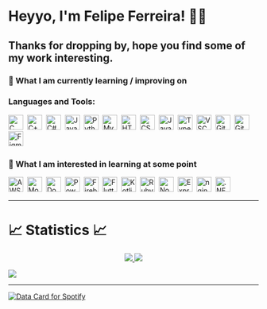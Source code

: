 # Heyyo, I'm Felipe Ferreira! 👋👋
## Thanks for dropping by, hope you find some of my work interesting.

### 📖  What I am currently learning / improving on
### Languages and Tools:
<img src="https://img.shields.io/badge/c-%2300599C.svg?style=for-the-badge&logo=c&logoColor=white" alt="C logo" title="C" height="30"/>&nbsp;
<img src="https://img.shields.io/badge/c++-%2300599C.svg?style=for-the-badge&logo=c%2B%2B&logoColor=white" alt="C++ logo" title="C++" height="30"/>&nbsp;
<img src="https://img.shields.io/badge/c%23-%23239120.svg?style=for-the-badge&logo=c-sharp&logoColor=white" alt="C# logo" title="C#" height="30"/>&nbsp;
<img src="https://img.shields.io/badge/java-%23ED8B00.svg?style=for-the-badge&logo=java&logoColor=white" alt="Java logo" title="Java" height="30"/>&nbsp;
<img src="https://img.shields.io/badge/Python-FFD43B?style=for-the-badge&logo=python&logoColor=blue" alt="Python logo" title="Python" height="30"/>&nbsp;
<img src="https://img.shields.io/badge/mysql-%2300f.svg?style=for-the-badge&logo=mysql&logoColor=white" alt="MySQL logo" title="MySQL" height="30"/>&nbsp;
<img src="https://img.shields.io/badge/html5-%23E34F26.svg?style=for-the-badge&logo=html5&logoColor=white" alt="HTML5 logo" title="HTML5" height="30"/>&nbsp;
<img src="https://img.shields.io/badge/css3-%231572B6.svg?style=for-the-badge&logo=css3&logoColor=white" alt="CSS3 logo" title="CSS3" height="30"/>&nbsp;
<img src="https://img.shields.io/badge/javascript-%23323330.svg?style=for-the-badge&logo=javascript&logoColor=%23F7DF1E" alt="JavaScript logo" title="JavaScript" height="30"/>&nbsp;
<img src="https://img.shields.io/badge/typescript-%23007ACC.svg?style=for-the-badge&logo=typescript&logoColor=white" alt="TypeScript logo" title="TypeScript" height="30"/>&nbsp;
<img src="https://img.shields.io/badge/VSCode-%23007ACC.svg?style=for-the-badge&logo=visual-studio-code&logoColor=white" alt="VSCode logo" title="VSCode" height="30"/>&nbsp;
<img src="https://img.shields.io/badge/git-%23F05033.svg?style=for-the-badge&logo=git&logoColor=white" alt="Git logo" title="Git" height="30"/>&nbsp;
<img src="https://img.shields.io/badge/github-%23121011.svg?style=for-the-badge&logo=github&logoColor=white" alt="GitHub logo" title="GitHub" height="30"/>&nbsp;
<img src="https://img.shields.io/badge/figma-%23F24E1E.svg?style=for-the-badge&logo=figma&logoColor=white" alt="Figma logo" title="Figma" height="30"/>&nbsp;

### 👾  What I am interested in learning at some point
<img src="https://img.shields.io/badge/AWS-%23FF9900.svg?style=for-the-badge&logo=amazon-aws&logoColor=white" alt="AWS logo" title="AWS" height="30"/>&nbsp;
<img src="https://img.shields.io/badge/MongoDB-%234ea94b.svg?style=for-the-badge&logo=mongodb&logoColor=white" alt="MongoDB logo" title="MongoDB" height="30"/>&nbsp;
<img src="https://img.shields.io/badge/Docker-%230db7ed.svg?style=for-the-badge&logo=docker&logoColor=white" alt="Docker logo" title="Docker" height="30"/>&nbsp;
<img src="https://img.shields.io/badge/Power%20BI-%230170FE.svg?style=for-the-badge&logo=power-bi&logoColor=white" alt="Power BI logo" title="Power BI" height="30"/>&nbsp;
<img src="https://img.shields.io/badge/Firebase-%23039BE5.svg?style=for-the-badge&logo=firebase" alt="Firebase logo" title="Firebase" height="30"/>&nbsp;
<img src="https://img.shields.io/badge/Flutter-%2302569B.svg?style=for-the-badge&logo=flutter&logoColor=white" alt="Flutter logo" title="Flutter" height="30"/>&nbsp;
<img src="https://img.shields.io/badge/Kotlin-%230095D5.svg?style=for-the-badge&logo=kotlin&logoColor=white" alt="Kotlin logo" title="Kotlin" height="30"/>&nbsp;
<img src="https://img.shields.io/badge/Ruby-%23CC342D.svg?style=for-the-badge&logo=ruby&logoColor=white" alt="Ruby logo" title="Ruby" height="30"/>&nbsp;
<img src="https://img.shields.io/badge/Node.js-%2343853D.svg?style=for-the-badge&logo=node.js&logoColor=white" alt="Node.js logo" title="Node.js" height="30"/>&nbsp;
<img src="https://img.shields.io/badge/Express.js-%23404d59.svg?style=for-the-badge" alt="Express.js logo" title="Express.js" height="30"/>&nbsp;
<img src="https://img.shields.io/badge/nginx-%23009639.svg?style=for-the-badge&logo=nginx&logoColor=white" alt="nginx logo" title="nginx" height="30"/>&nbsp;
<img src="https://img.shields.io/badge/.NET-%230095D5.svg?style=for-the-badge&logo=.net&logoColor=white" alt=".NET logo" title=".NET" height="30"/>&nbsp;

---

# 📈 Statistics 📈
<!-- ![Visitor Count](https://komarev.com/ghpvc/?username=LuisFelipeFrancisco&label=Visitors&style=for-the-badge) -->
<p align="center">
  <a href="https://github.com/LuisFelipeFrancisco">
    <img src="https://github-readme-stats.vercel.app/api?username=LuisFelipeFrancisco&show_icons=true&theme=github_dark&hide_border=true" />
    <img src="https://github-readme-streak-stats.herokuapp.com/?user=LuisFelipeFrancisco&theme=github-dark-blue&hide_border=true" />
<!--    <img src="https://activity-graph.herokuapp.com/graph?username=LuisFelipeFrancisco&theme=react-dark" /> -->
</a>
</p>
<img src="https://github-readme-stats.vercel.app/api/top-langs/?username=LuisFelipeFrancisco&layout=compact&hide=c,c%2B%2B,powershell&line_height=20&title_color=FFFFFF&icon_color=FFFFFF&text_color=FFFFFF&bg_color=0D1117" />

---
 
  <a href="https://www.data-card-for-spotify.com/card?user_id=trunkios">
  <img src="https://www.data-card-for-spotify.com/api/card?user_id=trunkios&hide_recents=1&hide_top_artists=1&hide_title=1" alt="Data Card for Spotify">
</a>

